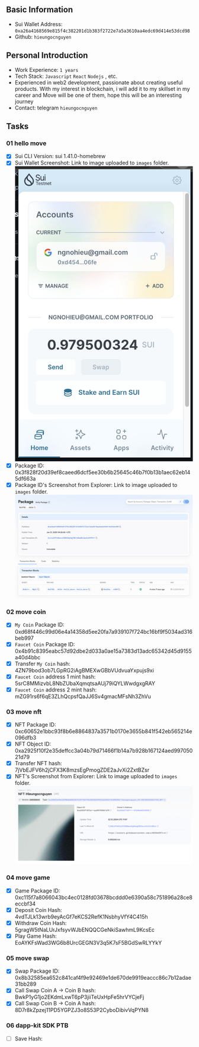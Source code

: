 ## Basic Information
- Sui Wallet Address: `0xa26a4168569e815f4c382201d1b383f2722e7a5a3610aa4edc69d414e53dcd98`
- Github: `hieungocnguyen`

## Personal Introduction
- Work Experience: `1 years`
- Tech Stack: `Javascript` `React` `Nodejs` , etc.
- Experienced in web2 development, passionate about creating useful products. With my interest in blockchain, i will add it to my skillset in my career and Move will be one of them, hope this will be an interesting journey
- Contact: telegram `hieungocnguyen`

## Tasks

### 01 hello move
- [x] Sui CLI Version: sui 1.41.0-homebrew
- [x] Sui Wallet Screenshot: Link to image uploaded to `images` folder.
![wallet](images/task_1/wallet.png)
- [x] Package ID: 0x3f828f20d39ef8caeed6dcf5ee30b6b25645c46b7f0b13b1aec62eb145df663a
- [x] Package ID's Screenshot from Explorer: Link to image uploaded to `images` folder.
![explorer](images/task_1/explorer.png)

### 02 move coin
- [x] `My Coin` Package ID: 0xd68f446c99d06e4a14358d5ee20fa7a939107f724bc16bf9f5034ad316beb997
- [x] `Faucet Coin` Package ID: 0x4b91c8395eabc57d92dbe2d033a0ae15a7383d13adc65342d45d9155a40d4bbc
- [x] Transfer `My Coin` hash: 4ZN79bod3ob7LGpRG2iAgBMEXwGBbVUdvuaYxpujs9xi
- [x] `Faucet Coin` address 1 mint hash: 5srC8MMizvbL8NbZUbaXqmqtsaAUj79iQYLWwdgxgRAY
- [x] `Faucet Coin` address 2 mint hash: mZG91rs6f6qE3ZLhQcpsfQaJJ6Sv4gmacMFsNh3ZhVu

### 03 move nft
- [x] NFT Package ID: 0xc60652e1bbc93f8b6e8864837a3571b0170e3655b841f542eb565214e096dfb3
- [x] NFT Object ID: 0xa2925f10f2e35deffcc3a04b79d71466f1b14a7b928b167124aed99705021d79
- [x] Transfer NFT hash: 7jVbEJFV6h2jCFX3K8mzsEgPmogZDE2aJvXi2ZxtBZsr
- [x] NFT's Screenshot from Explorer: Link to image uploaded to `images` folder.
![NFT's Screenshot](images/task_3/image.png)

### 04 move game
- [x] Game Package ID: 0xc115f7a8066043bc4ec0128fd03678bcddd0e6390a58c751896a28ce8eccbf34
- [x] Deposit Coin Hash: 4vdTJLk13wrb9eyAcGf7eKCS2RefK1NsbhyVfY4C415h
- [x] Withdraw Coin Hash: 5gragW5tNaLUrJxfsyvWJbENQQCGeNkiSawhmL9KcsEc
- [x] Play Game Hash: EoAYKFsWad3WG6b8UrcGEGN3V3q5K7sF5BGdSwRLYYkY

### 05 move swap
- [x] Swap Package ID: 0x8b32585ea652c841caf4f9e92469e1de670de9919eaccc86c7b12adae31bb289
- [x] Call Swap Coin A -> Coin B hash: BwkP1yG1jo2EKdmLxwT6pP3jiiTeUxHpFe5hrVYCjeFj
- [x] Call Swap Coin B -> Coin A hash: 8D7r8kZpzej11PD5YGPZJ3o8S53P2CyboDibivVqPYN8

### 06 dapp-kit SDK PTB
- [ ] Save Hash:

